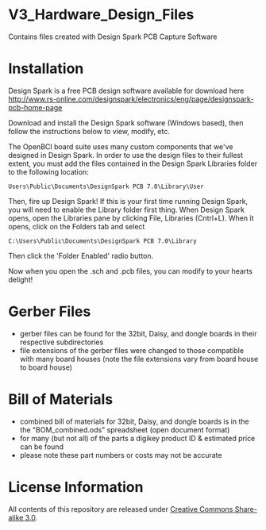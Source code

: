 # V3_Hardware_Design_Files
Contains files created with Design Spark PCB Capture Software

# Installation
Design Spark is a free PCB design software available for download here
http://www.rs-online.com/designspark/electronics/eng/page/designspark-pcb-home-page

Download and install the Design Spark software (Windows based), then follow the instructions below to view, modify, etc.

The OpenBCI board suite uses many custom components that we've designed in Design Spark.
In order to use the design files to their fullest extent, you must add the files contained in the Design Spark Libraries folder to the following location:

    Users\Public\Documents\DesignSpark PCB 7.0\Library\User

Then, fire up Design Spark! If this is your first time running Design Spark, you will need to enable the Library folder first thing. When Design Spark opens, open the Libraries pane by clicking File, Libraries (Cntrl+L). When it opens, click on the Folders tab and select

    C:\Users\Public\Documents\DesignSpark PCB 7.0\Library

Then click the 'Folder Enabled' radio button.

Now when you open the .sch and .pcb files, you can modify to your hearts delight!

# Gerber Files

* gerber files can be found for the 32bit, Daisy, and dongle boards in their respective subdirectories
* file extensions of the gerber files were changed to those compatible with many board houses (note the file extensions vary from board house to board house)

# Bill of Materials

* combined bill of materials for 32bit, Daisy, and dongle boards is in the the "BOM_combined.ods" spreadsheet (open document format)
* for many (but not all) of the parts a digikey product ID & estimated price can be found
* please note these part numbers or costs may not be accurate

# License Information

All contents of this repository are released under [Creative Commons Share-alike 3.0](http://creativecommons.org/licenses/by-sa/3.0/).
